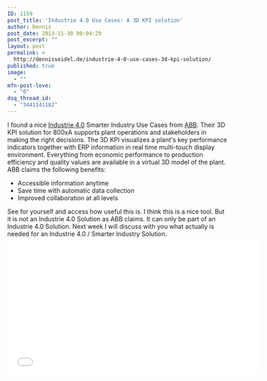 ```yaml
---
ID: 1159
post_title: 'Industrie 4.0 Use Cases: A 3D KPI solution'
author: Dennis
post_date: 2013-11-30 00:04:29
post_excerpt: ""
layout: post
permalink: >
  http://dennisseidel.de/industrie-4-0-use-cases-3d-kpi-solution/
published: true
image:
  - ""
mfn-post-love:
  - "0"
dsq_thread_id:
  - "3441141182"
---
```

I found a nice <a href="http://de.wikipedia.org/wiki/Industrie_4.0" target="_blank">Industrie 4.0</a> Smarter Industry Use Cases from <a href="http://www.abb.com/us" target="_blank">ABB</a>. Their 3D KPI solution for 800xA supports plant operations and stakeholders in making the right decisions. The 3D KPI visualizes a plant's key performance indicators together with ERP information in real time multi-touch display environment. Everything from economic performance to production efficiency and quality values are available in a virtual 3D model of the plant. ABB claims the following benefits:
<ul>
	<li>Accessible information anytime</li>
	<li>Save time with automatic data collection</li>
	<li>Improved collaboration at all levels</li>
</ul>
See for yourself and access how useful this is. I think this is a nice tool. But it is not an Industrie 4.0 Solution as ABB claims. It can only be part of an Industrie 4.0 Solution. Next week I will discuss with you what actually is needed for an Industrie 4.0 / Smarter Industry Solution.

<iframe src="//www.youtube.com/embed/CXCdkyrAido" height="315" width="580" allowfullscreen="" frameborder="0"></iframe>